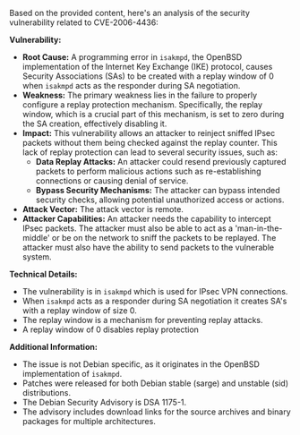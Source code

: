 Based on the provided content, here's an analysis of the security vulnerability related to CVE-2006-4436:

**Vulnerability:**

*   **Root Cause:**  A programming error in `isakmpd`, the OpenBSD implementation of the Internet Key Exchange (IKE) protocol, causes Security Associations (SAs) to be created with a replay window of 0 when `isakmpd` acts as the responder during SA negotiation.
*  **Weakness:** The primary weakness lies in the failure to properly configure a replay protection mechanism. Specifically, the replay window, which is a crucial part of this mechanism, is set to zero during the SA creation, effectively disabling it.
*   **Impact:** This vulnerability allows an attacker to reinject sniffed IPsec packets without them being checked against the replay counter. This lack of replay protection can lead to several security issues, such as:
    *   **Data Replay Attacks:** An attacker could resend previously captured packets to perform malicious actions such as re-establishing connections or causing denial of service.
    *   **Bypass Security Mechanisms:** The attacker can bypass intended security checks, allowing potential unauthorized access or actions.
*   **Attack Vector:** The attack vector is remote.
*   **Attacker Capabilities:** An attacker needs the capability to intercept IPsec packets. The attacker must also be able to act as a 'man-in-the-middle' or be on the network to sniff the packets to be replayed. The attacker must also have the ability to send packets to the vulnerable system.

**Technical Details:**
* The vulnerability is in `isakmpd` which is used for IPsec VPN connections.
* When `isakmpd` acts as a responder during SA negotiation it creates SA's with a replay window of size 0.
* The replay window is a mechanism for preventing replay attacks.
* A replay window of 0 disables replay protection

**Additional Information:**

*   The issue is not Debian specific, as it originates in the OpenBSD implementation of `isakmpd`.
*   Patches were released for both Debian stable (sarge) and unstable (sid) distributions.
*   The Debian Security Advisory is DSA 1175-1.
*   The advisory includes download links for the source archives and binary packages for multiple architectures.
